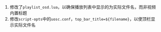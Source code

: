 1. 修改了`playlist_osd.lua`，以确保播放列表中显示的为实际文件名，而非视频内置标题
2. 修改`script-opts`中的`uosc.conf`，`top_bar_title=${filename}`，以使顶栏显示实际文件名